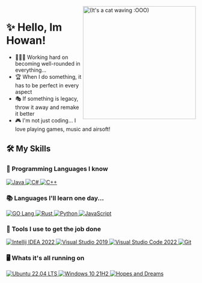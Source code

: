 <img align="right" alt="(It's a cat waving :OOO)" src="https://tenor.com/view/hey-cat-waving-wave-paw-gif-18029335.gif" height="300">
  
# ✨ Hello, Im Howan!
- 👨🏽‍💻 Working hard on becoming well-rounded in everything...
- 🏆 When I do something, it has to be perfect in every aspect
- 🎭 If something is legacy, throw it away and remake it better
- 🎮 I'm not just coding... I love playing games, music and airsoft!

## 🛠️ My Skills

### 💪 Programming Languages I know
<!-- https://github.com/danmadeira/simple-icon-badges -->
<p> 
  <a href="" target="_blank">
    <img alt="Java" src="https://img.shields.io/badge/java-%23007396.svg?&style=for-the-badge&logo=java&logoColor=white" />
  </a>
  
  <a href="" target="_blank">
    <img alt="C#" src="https://img.shields.io/badge/c%20sharp-%23239120.svg?&style=for-the-badge&logo=c%20sharp&logoColor=white"/>
  </a>

  <a href="" target="_blank">
    <img alt="C++" src="https://img.shields.io/badge/c%2B%2B-%2300599C.svg?&style=for-the-badge&logo=c%2B%2B&logoColor=white"/>
  </a>
</p>

### 📚 Languages I'll learn one day...
<p> 
  <a href="" target="_blank">
    <img alt="GO Lang" src="https://img.shields.io/badge/go-%2300ADD8.svg?&style=for-the-badge&logo=go&logoColor=white"/>
  </a>
  
  <a href="" target="_blank">
    <img alt="Rust" src="https://img.shields.io/badge/rust-%23000000.svg?&style=for-the-badge&logo=rust&logoColor=white"/>
  </a>
  
  <a href="" target="_blank">
    <img alt="Python" src="https://img.shields.io/badge/python-%233776AB.svg?&style=for-the-badge&logo=python&logoColor=white" />
  </a>
  
  <a href="" target="_blank">
    <img alt="JavaScript" src="https://img.shields.io/badge/javascript-%23F7DF1E.svg?&style=for-the-badge&logo=javascript&logoColor=black"/>
  </a>

</p>

### 🧰 Tools I use to get the job done
<p> 
  <a href="" target="_blank">
    <img alt="Intellij IDEA 2022" src="https://img.shields.io/badge/Intellij_IDEA-%23000000.svg?&style=for-the-badge&logo=intellij%20idea&logoColor=white"/>
  </a>
  
  <a href="" target="_blank">
    <img alt="Visual Studio 2019" src="https://img.shields.io/badge/Visual_Studio-%235C2D91.svg?&style=for-the-badge&logo=visual%20studio&logoColor=white"/>
  </a>
  
  <a href="" target="_blank">
    <img alt="Visual Studio Code 2022" src="https://img.shields.io/badge/Visual_Studio_Code-%23007ACC.svg?&style=for-the-badge&logo=visual%20studio%20code&logoColor=white"/>
  </a>
  
  <a href="" target="_blank">
    <img alt="Git" src="https://img.shields.io/badge/git-%23F05032.svg?&style=for-the-badge&logo=git&logoColor=white"/>
  </a>
</p>

### 🖥️ Whats it's all running on
<p> 
  <a href="" target="_blank">
    <img alt="Ubuntu 22.04 LTS" src="https://img.shields.io/badge/ubuntu-%23E95420.svg?&style=for-the-badge&logo=ubuntu&logoColor=white"/>
  </a>
  
  <a href="" target="_blank">
    <img alt="Windows 10 21H2" src="https://img.shields.io/badge/windows-%230078D6.svg?&style=for-the-badge&logo=windows&logoColor=white"/>
  </a>
  
  <a href="" target="_blank">
    <img alt="Hopes and Dreams" src="https://img.shields.io/badge/Hopes_and_Dreams-%23E71D29.svg?&style=for-the-badge&logo=undertale&logoColor=white"/>
  </a>
</p>
